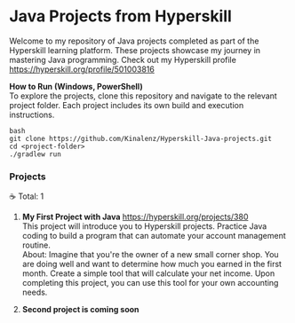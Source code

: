 # Java Projects from Hyperskill
Welcome to my repository of Java projects completed as part of the Hyperskill learning platform. These projects showcase my journey in mastering Java programming.
Check out my Hyperskill profile https://hyperskill.org/profile/501003816

**How to Run (Windows, PowerShell)**
<br>To explore the projects, clone this repository and navigate to the relevant project folder. Each project includes its own build and execution instructions.

```
bash
git clone https://github.com/Kinalenz/Hyperskill-Java-projects.git
cd <project-folder>
./gradlew run
```

### Projects
☕ Total: 1

1. **My First Project with Java** https://hyperskill.org/projects/380
   <br> This project will introduce you to Hyperskill projects. Practice Java coding to build a program that can automate your account management routine.
   <br> About: Imagine that you're the owner of a new small corner shop. You are doing well and want to determine how much you earned in the first month.
   Create a simple tool that will calculate your net income. Upon completing this project, you can use this tool for your own accounting needs.

2. **Second project is coming soon**

